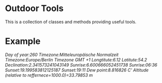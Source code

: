 <h1>Outdoor Tools</h1>
This is a collection of classes and methods providing useful tools.

<h1>Example</h1>
<i>
Day of year:260
Timezone:Mitteleuropäische Normalzeit
Timezone:Europe/Berlin
Timezone GMT +1
Longtitute:6.12   Latitute:54.2
Declination:2.341573241043149
Sunrise:6.600666052451738
Sunrise:06:36
Sunset:19.199583812125187
Sunset:19:11
Dew point:8.816826 C'
Altitude (relative to reffernece=1000.0)=33.79853 m
</i>
